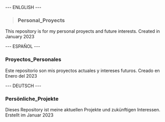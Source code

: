
--- ENLGLISH ---
> ### Personal_Proyects
This repository is for my personal proyects and future interests.
Created in January 2023



--- ESPAÑOL ---
### Proyectos_Personales
Este repositorio son mis proyectos actuales y intereses futuros.
Creado en Enero del 2023



--- DEUTSCH --- 
### Persönliche_Projekte
Dieses Repository ist meine aktuellen Projekte und zukünftigen Interessen.
Erstellt im Januar 2023
